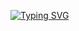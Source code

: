 [![Typing SVG](https://readme-typing-svg.herokuapp.com?font=Super+Pixal+Code&size=30&pause=1000&width=520&lines=Hi!!%2C+I'am+Evanskyzx)](https://git.io/typing-svg)
